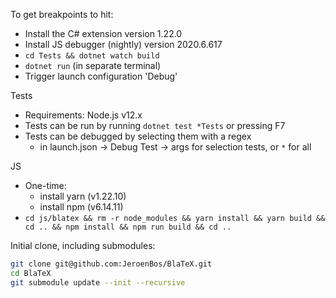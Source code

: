 To get breakpoints to hit:
- Install the C# extension version 1.22.0
- Install JS debugger (nightly) version 2020.6.617
- `cd Tests && dotnet watch build`
- `dotnet run` (in separate terminal)
- Trigger launch configuration 'Debug'

Tests
- Requirements: Node.js v12.x
- Tests can be run by running `dotnet test *Tests` or pressing F7
- Tests can be debugged by selecting them with a regex 
  - in launch.json -> Debug Test -> args for selection tests, or `*` for all

JS
- One-time:
  - install yarn (v1.22.10)
  - install npm (v6.14.11)
- `cd js/blatex && rm -r node_modules && yarn install && yarn build && cd .. && npm install && npm run build && cd ..`


Initial clone, including submodules:

```bash
git clone git@github.com:JeroenBos/BlaTeX.git
cd BlaTeX
git submodule update --init --recursive
```

